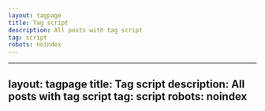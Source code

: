```yaml
---
layout: tagpage
title: Tag script
description: All posts with tag script
tag: script
robots: noindex
---
```

---
layout: tagpage
title: Tag script
description: All posts with tag script
tag: script
robots: noindex
---
